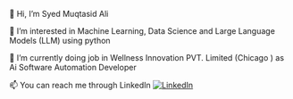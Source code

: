 👋 Hi, I’m Syed Muqtasid Ali

👀 I’m interested in Machine Learning, Data Science and Large Language Models (LLM) using python

🌱 I’m currently doing job in Wellness Innovation PVT. Limited (Chicago ) as Ai Software Automation Developer

📫 You can reach me through LinkedIn [![LinkedIn](https://img.shields.io/badge/Syed_Muqtasid_Ali-0077B5?style=flat-square&logo=linkedin&logoColor=white)](https://www.linkedin.com/in/syed-muqtasid-ali-91a0a623a)

